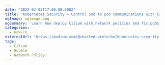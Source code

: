 ```yaml
---
date: '2022-03-05T17:00:00.000Z'
title: 'Kubernetes Security — Control pod to pod communications with Cilium network policies'
ogImage: ogimage.png
ogSummary: 'Learn how deploy Cilium with network policies and fix pods communication errors with Hubble'
categories:
  - How-To
externalUrl: 'https://medium.com/@charled.breteche/kubernetes-security-control-pod-to-pod-communications-with-cilium-network-policies-d7275b2ed378'
tags:
  - Cilium
  - Hubble
  - Network Policy
---
```

